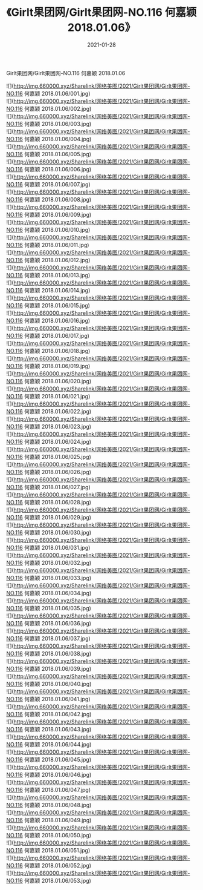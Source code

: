 ﻿---
layout: post
title:  《Girlt果团网/Girlt果团网-NO.116 何嘉颖 2018.01.06》
date:   2021-01-28
img: http://img.660000.xyz/Sharelink/网络美图/2021/Girlt果团网/Girlt果团网-NO.116 何嘉颖 2018.01.06/000.jpg
categories: [美女, 清纯, 唯美]
---

Girlt果团网/Girlt果团网-NO.116 何嘉颖 2018.01.06

 ![](http://img.660000.xyz/Sharelink/网络美图/2021/Girlt果团网/Girlt果团网-NO.116 何嘉颖 2018.01.06/001.jpg) <br>![](http://img.660000.xyz/Sharelink/网络美图/2021/Girlt果团网/Girlt果团网-NO.116 何嘉颖 2018.01.06/002.jpg) <br>![](http://img.660000.xyz/Sharelink/网络美图/2021/Girlt果团网/Girlt果团网-NO.116 何嘉颖 2018.01.06/003.jpg) <br>![](http://img.660000.xyz/Sharelink/网络美图/2021/Girlt果团网/Girlt果团网-NO.116 何嘉颖 2018.01.06/004.jpg) <br>![](http://img.660000.xyz/Sharelink/网络美图/2021/Girlt果团网/Girlt果团网-NO.116 何嘉颖 2018.01.06/005.jpg) <br>![](http://img.660000.xyz/Sharelink/网络美图/2021/Girlt果团网/Girlt果团网-NO.116 何嘉颖 2018.01.06/006.jpg) <br>![](http://img.660000.xyz/Sharelink/网络美图/2021/Girlt果团网/Girlt果团网-NO.116 何嘉颖 2018.01.06/007.jpg) <br>![](http://img.660000.xyz/Sharelink/网络美图/2021/Girlt果团网/Girlt果团网-NO.116 何嘉颖 2018.01.06/008.jpg) <br>![](http://img.660000.xyz/Sharelink/网络美图/2021/Girlt果团网/Girlt果团网-NO.116 何嘉颖 2018.01.06/009.jpg) <br>![](http://img.660000.xyz/Sharelink/网络美图/2021/Girlt果团网/Girlt果团网-NO.116 何嘉颖 2018.01.06/010.jpg) <br>![](http://img.660000.xyz/Sharelink/网络美图/2021/Girlt果团网/Girlt果团网-NO.116 何嘉颖 2018.01.06/011.jpg) <br>![](http://img.660000.xyz/Sharelink/网络美图/2021/Girlt果团网/Girlt果团网-NO.116 何嘉颖 2018.01.06/012.jpg) <br>![](http://img.660000.xyz/Sharelink/网络美图/2021/Girlt果团网/Girlt果团网-NO.116 何嘉颖 2018.01.06/013.jpg) <br>![](http://img.660000.xyz/Sharelink/网络美图/2021/Girlt果团网/Girlt果团网-NO.116 何嘉颖 2018.01.06/014.jpg) <br>![](http://img.660000.xyz/Sharelink/网络美图/2021/Girlt果团网/Girlt果团网-NO.116 何嘉颖 2018.01.06/015.jpg) <br>![](http://img.660000.xyz/Sharelink/网络美图/2021/Girlt果团网/Girlt果团网-NO.116 何嘉颖 2018.01.06/016.jpg) <br>![](http://img.660000.xyz/Sharelink/网络美图/2021/Girlt果团网/Girlt果团网-NO.116 何嘉颖 2018.01.06/017.jpg) <br>![](http://img.660000.xyz/Sharelink/网络美图/2021/Girlt果团网/Girlt果团网-NO.116 何嘉颖 2018.01.06/018.jpg) <br>![](http://img.660000.xyz/Sharelink/网络美图/2021/Girlt果团网/Girlt果团网-NO.116 何嘉颖 2018.01.06/019.jpg) <br>![](http://img.660000.xyz/Sharelink/网络美图/2021/Girlt果团网/Girlt果团网-NO.116 何嘉颖 2018.01.06/020.jpg) <br>![](http://img.660000.xyz/Sharelink/网络美图/2021/Girlt果团网/Girlt果团网-NO.116 何嘉颖 2018.01.06/021.jpg) <br>![](http://img.660000.xyz/Sharelink/网络美图/2021/Girlt果团网/Girlt果团网-NO.116 何嘉颖 2018.01.06/022.jpg) <br>![](http://img.660000.xyz/Sharelink/网络美图/2021/Girlt果团网/Girlt果团网-NO.116 何嘉颖 2018.01.06/023.jpg) <br>![](http://img.660000.xyz/Sharelink/网络美图/2021/Girlt果团网/Girlt果团网-NO.116 何嘉颖 2018.01.06/024.jpg) <br>![](http://img.660000.xyz/Sharelink/网络美图/2021/Girlt果团网/Girlt果团网-NO.116 何嘉颖 2018.01.06/025.jpg) <br>![](http://img.660000.xyz/Sharelink/网络美图/2021/Girlt果团网/Girlt果团网-NO.116 何嘉颖 2018.01.06/026.jpg) <br>![](http://img.660000.xyz/Sharelink/网络美图/2021/Girlt果团网/Girlt果团网-NO.116 何嘉颖 2018.01.06/027.jpg) <br>![](http://img.660000.xyz/Sharelink/网络美图/2021/Girlt果团网/Girlt果团网-NO.116 何嘉颖 2018.01.06/028.jpg) <br>![](http://img.660000.xyz/Sharelink/网络美图/2021/Girlt果团网/Girlt果团网-NO.116 何嘉颖 2018.01.06/029.jpg) <br>![](http://img.660000.xyz/Sharelink/网络美图/2021/Girlt果团网/Girlt果团网-NO.116 何嘉颖 2018.01.06/030.jpg) <br>![](http://img.660000.xyz/Sharelink/网络美图/2021/Girlt果团网/Girlt果团网-NO.116 何嘉颖 2018.01.06/031.jpg) <br>![](http://img.660000.xyz/Sharelink/网络美图/2021/Girlt果团网/Girlt果团网-NO.116 何嘉颖 2018.01.06/032.jpg) <br>![](http://img.660000.xyz/Sharelink/网络美图/2021/Girlt果团网/Girlt果团网-NO.116 何嘉颖 2018.01.06/033.jpg) <br>![](http://img.660000.xyz/Sharelink/网络美图/2021/Girlt果团网/Girlt果团网-NO.116 何嘉颖 2018.01.06/034.jpg) <br>![](http://img.660000.xyz/Sharelink/网络美图/2021/Girlt果团网/Girlt果团网-NO.116 何嘉颖 2018.01.06/035.jpg) <br>![](http://img.660000.xyz/Sharelink/网络美图/2021/Girlt果团网/Girlt果团网-NO.116 何嘉颖 2018.01.06/036.jpg) <br>![](http://img.660000.xyz/Sharelink/网络美图/2021/Girlt果团网/Girlt果团网-NO.116 何嘉颖 2018.01.06/037.jpg) <br>![](http://img.660000.xyz/Sharelink/网络美图/2021/Girlt果团网/Girlt果团网-NO.116 何嘉颖 2018.01.06/038.jpg) <br>![](http://img.660000.xyz/Sharelink/网络美图/2021/Girlt果团网/Girlt果团网-NO.116 何嘉颖 2018.01.06/039.jpg) <br>![](http://img.660000.xyz/Sharelink/网络美图/2021/Girlt果团网/Girlt果团网-NO.116 何嘉颖 2018.01.06/040.jpg) <br>![](http://img.660000.xyz/Sharelink/网络美图/2021/Girlt果团网/Girlt果团网-NO.116 何嘉颖 2018.01.06/041.jpg) <br>![](http://img.660000.xyz/Sharelink/网络美图/2021/Girlt果团网/Girlt果团网-NO.116 何嘉颖 2018.01.06/042.jpg) <br>![](http://img.660000.xyz/Sharelink/网络美图/2021/Girlt果团网/Girlt果团网-NO.116 何嘉颖 2018.01.06/043.jpg) <br>![](http://img.660000.xyz/Sharelink/网络美图/2021/Girlt果团网/Girlt果团网-NO.116 何嘉颖 2018.01.06/044.jpg) <br>![](http://img.660000.xyz/Sharelink/网络美图/2021/Girlt果团网/Girlt果团网-NO.116 何嘉颖 2018.01.06/045.jpg) <br>![](http://img.660000.xyz/Sharelink/网络美图/2021/Girlt果团网/Girlt果团网-NO.116 何嘉颖 2018.01.06/046.jpg) <br>![](http://img.660000.xyz/Sharelink/网络美图/2021/Girlt果团网/Girlt果团网-NO.116 何嘉颖 2018.01.06/047.jpg) <br>![](http://img.660000.xyz/Sharelink/网络美图/2021/Girlt果团网/Girlt果团网-NO.116 何嘉颖 2018.01.06/048.jpg) <br>![](http://img.660000.xyz/Sharelink/网络美图/2021/Girlt果团网/Girlt果团网-NO.116 何嘉颖 2018.01.06/049.jpg) <br>![](http://img.660000.xyz/Sharelink/网络美图/2021/Girlt果团网/Girlt果团网-NO.116 何嘉颖 2018.01.06/050.jpg) <br>![](http://img.660000.xyz/Sharelink/网络美图/2021/Girlt果团网/Girlt果团网-NO.116 何嘉颖 2018.01.06/051.jpg) <br>![](http://img.660000.xyz/Sharelink/网络美图/2021/Girlt果团网/Girlt果团网-NO.116 何嘉颖 2018.01.06/052.jpg) <br>![](http://img.660000.xyz/Sharelink/网络美图/2021/Girlt果团网/Girlt果团网-NO.116 何嘉颖 2018.01.06/053.jpg) <br>
